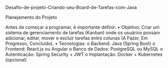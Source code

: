 Desafio-de-projeto-Criando-seu-Board-de-Tarefas-com-Java

Planejamento do Projeto

Antes de começar a programar, é importante definir:
•	Objetivo: Criar um sistema de gerenciamento de tarefas (Kanban) onde os usuários possam adicionar, editar, mover e excluir tarefas entre colunas (A Fazer, Em Progresso, Concluído).
•	Tecnologias: 
o	Backend: Java (Spring Boot)
o	Frontend: React.js ou Angular
o	Banco de Dados: PostgreSQL ou MySQL
o	Autenticação: Spring Security + JWT
o	Implantação: Docker + Kubernetes (opcional)
